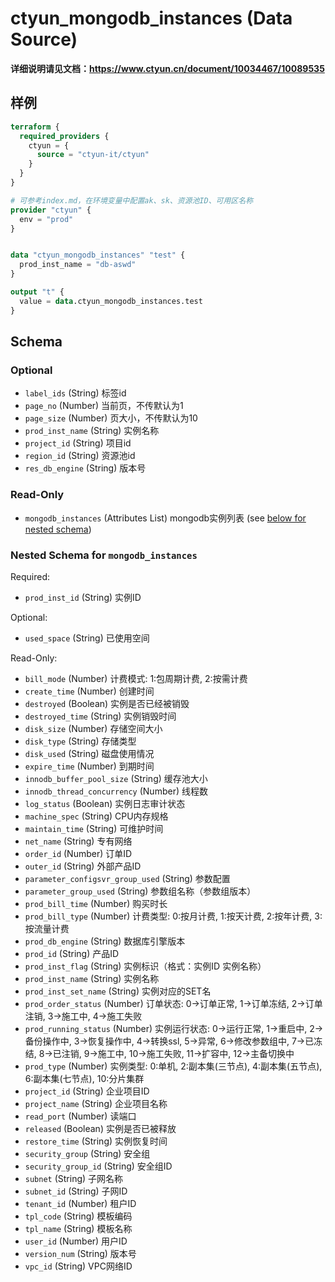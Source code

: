 # ctyun_mongodb_instances (Data Source)
**详细说明请见文档：https://www.ctyun.cn/document/10034467/10089535**



## 样例

```terraform
terraform {
  required_providers {
    ctyun = {
      source = "ctyun-it/ctyun"
    }
  }
}

# 可参考index.md，在环境变量中配置ak、sk、资源池ID、可用区名称
provider "ctyun" {
  env = "prod"
}


data "ctyun_mongodb_instances" "test" {
  prod_inst_name = "db-aswd"
}

output "t" {
  value = data.ctyun_mongodb_instances.test
}
```

<!-- schema generated by tfplugindocs -->
## Schema

### Optional

- `label_ids` (String) 标签id
- `page_no` (Number) 当前页，不传默认为1
- `page_size` (Number) 页大小，不传默认为10
- `prod_inst_name` (String) 实例名称
- `project_id` (String) 项目id
- `region_id` (String) 资源池id
- `res_db_engine` (String) 版本号

### Read-Only

- `mongodb_instances` (Attributes List) mongodb实例列表 (see [below for nested schema](#nestedatt--mongodb_instances))

<a id="nestedatt--mongodb_instances"></a>
### Nested Schema for `mongodb_instances`

Required:

- `prod_inst_id` (String) 实例ID

Optional:

- `used_space` (String) 已使用空间

Read-Only:

- `bill_mode` (Number) 计费模式: 1:包周期计费, 2:按需计费
- `create_time` (Number) 创建时间
- `destroyed` (Boolean) 实例是否已经被销毁
- `destroyed_time` (String) 实例销毁时间
- `disk_size` (Number) 存储空间大小
- `disk_type` (String) 存储类型
- `disk_used` (String) 磁盘使用情况
- `expire_time` (Number) 到期时间
- `innodb_buffer_pool_size` (String) 缓存池大小
- `innodb_thread_concurrency` (Number) 线程数
- `log_status` (Boolean) 实例日志审计状态
- `machine_spec` (String) CPU内存规格
- `maintain_time` (String) 可维护时间
- `net_name` (String) 专有网络
- `order_id` (Number) 订单ID
- `outer_id` (String) 外部产品ID
- `parameter_configsvr_group_used` (String) 参数配置
- `parameter_group_used` (String) 参数组名称（参数组版本）
- `prod_bill_time` (Number) 购买时长
- `prod_bill_type` (Number) 计费类型: 0:按月计费, 1:按天计费, 2:按年计费, 3:按流量计费
- `prod_db_engine` (String) 数据库引擎版本
- `prod_id` (String) 产品ID
- `prod_inst_flag` (String) 实例标识（格式：实例ID 实例名称）
- `prod_inst_name` (String) 实例名称
- `prod_inst_set_name` (String) 实例对应的SET名
- `prod_order_status` (Number) 订单状态: 0->订单正常, 1->订单冻结, 2->订单注销, 3->施工中, 4->施工失败
- `prod_running_status` (Number) 实例运行状态: 0->运行正常, 1->重启中, 2->备份操作中, 3->恢复操作中, 4->转换ssl, 5->异常, 6->修改参数组中, 7->已冻结, 8->已注销, 9->施工中, 10->施工失败, 11->扩容中, 12->主备切换中
- `prod_type` (Number) 实例类型: 0:单机, 2:副本集(三节点), 4:副本集(五节点), 6:副本集(七节点), 10:分片集群
- `project_id` (String) 企业项目ID
- `project_name` (String) 企业项目名称
- `read_port` (Number) 读端口
- `released` (Boolean) 实例是否已被释放
- `restore_time` (String) 实例恢复时间
- `security_group` (String) 安全组
- `security_group_id` (String) 安全组ID
- `subnet` (String) 子网名称
- `subnet_id` (String) 子网ID
- `tenant_id` (Number) 租户ID
- `tpl_code` (String) 模板编码
- `tpl_name` (String) 模板名称
- `user_id` (Number) 用户ID
- `version_num` (String) 版本号
- `vpc_id` (String) VPC网络ID
